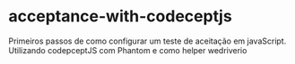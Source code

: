# acceptance-with-codeceptjs
Primeiros passos de como configurar um teste de aceitação em javaScript. Utilizando codepceptJS com Phantom e como helper wedriverio
